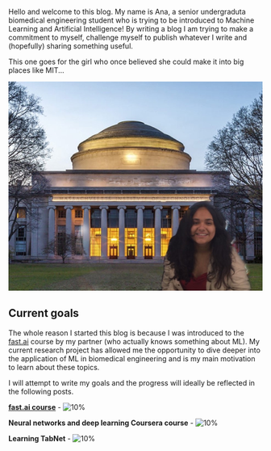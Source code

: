 Hello and welcome to this blog. My name is Ana, a senior undergraduta biomedical engineering student who is trying to be introduced to Machine Learning and Artificial Intelligence! By writing a blog I am trying to make a commitment to myself, challenge myself to publish whatever I write and (hopefully) sharing something useful. 

This one goes for the girl who once believed she could make it into big places like MIT... 

![Poorly photoshopped image of myself in front of the MIT building](images/mit.jpg)

## Current goals

The whole reason I started this blog is because I was introduced to the [fast.ai](https://www.fast.ai) course by my partner (who actually knows something about ML). My current research project has allowed me the opportunity to dive deeper into the application of ML in biomedical engineering and is my main motivation to learn about these topics. 

I will attempt to write my goals and the progress will ideally be reflected in the following posts.

[**fast.ai course**](https://www.fast.ai) - ![10%](https://progress-bar.dev/10)

**Neural networks and deep learning Coursera course** - ![10%](https://progress-bar.dev/10)

**Learning TabNet** - ![10%](https://progress-bar.dev/10)
